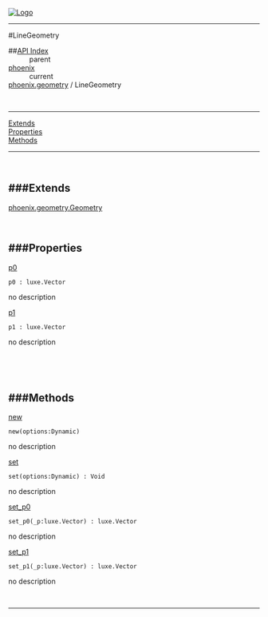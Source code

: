 
[![Logo](../../../images/logo.png)](../../../index.html)

---

#LineGeometry


##[API Index](../../../api/index.html#phoenix.geometry)   
&emsp;&emsp;&emsp;parent    
[phoenix](../)     
&emsp;&emsp;&emsp;current    
[phoenix.geometry](./) / LineGeometry

<br/>

---


[Extends](#Extends)   
[Properties](#Properties)   
[Methods](#Methods)   


---

&nbsp;   

<a class="lift" name="Extends" ></a>
###Extends   
---
<a class="lift" name="phoenix.geometry.Geometry" href="{{{rel_path}}}api/phoenix/geometry/Geometry.html">phoenix.geometry.Geometry</a>

&nbsp;   

<a class="lift" name="Properties" ></a>
###Properties   
---
<a class="lift" name="p0" href="#p0">p0</a>



`p0 : luxe.Vector`

<span class="small_desc_flat"> no description </span>   

<a class="lift" name="p1" href="#p1">p1</a>



`p1 : luxe.Vector`

<span class="small_desc_flat"> no description </span>   

&nbsp;   

&nbsp;   

<a class="lift" name="Methods" ></a>
###Methods   
---
<a class="lift" name="new" href="#new">new</a>



`new(options:Dynamic) `

<span class="small_desc_flat"> no description </span>   

<a class="lift" name="set" href="#set">set</a>



`set(options:Dynamic) : Void`

<span class="small_desc_flat"> no description </span>   

<a class="lift" name="set_p0" href="#set_p0">set_p0</a>



`set_p0(_p:luxe.Vector) : luxe.Vector`

<span class="small_desc_flat"> no description </span>   

<a class="lift" name="set_p1" href="#set_p1">set_p1</a>



`set_p1(_p:luxe.Vector) : luxe.Vector`

<span class="small_desc_flat"> no description </span>   



&nbsp;
&nbsp;
&nbsp;

---  


&nbsp;   
&nbsp;   